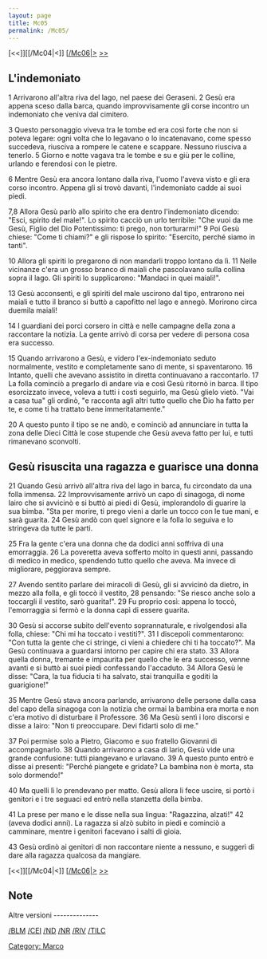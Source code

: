 ```yaml
---
layout: page
title: Mc05
permalink: /Mc05/
---
```


[<<]][[/Mc04|<]] [[/Mc06|>](/Mc01 "wikilink") [&gt;&gt;](/Lc01 "wikilink")

L'indemoniato
-------------

1 Arrivarono all'altra riva del lago, nel paese dei Geraseni. 2 Gesù era appena sceso dalla barca, quando improvvisamente gli corse incontro un indemoniato che veniva dal cimitero.

3 Questo personaggio viveva tra le tombe ed era così forte che non si poteva legare: ogni volta che lo legavano o lo incatenavano, come spesso succedeva, riusciva a rompere le catene e scappare. Nessuno riusciva a tenerlo. 5 Giorno e notte vagava tra le tombe e su e giù per le colline, urlando e ferendosi con le pietre.

6 Mentre Gesù era ancora lontano dalla riva, l'uomo l'aveva visto e gli era corso incontro. Appena gli si trovò davanti, l'indemoniato cadde ai suoi piedi.

7,8 Allora Gesù parlò allo spirito che era dentro l'indemoniato dicendo: "Esci, spirito del male!". Lo spirito cacciò un urlo terribile: "Che vuoi da me Gesù, Figlio del Dio Potentissimo: ti prego, non torturarmi!" 9 Poi Gesù chiese: "Come ti chiami?" e gli rispose lo spirito: "Esercito, perché siamo in tanti".

10 Allora gli spiriti lo pregarono di non mandarli troppo lontano da lì. 11 Nelle vicinanze c'era un grosso branco di maiali che pascolavano sulla collina sopra il lago. Gli spiriti lo supplicarono: "Mandaci in quei maiali!".

13 Gesù acconsentì, e gli spiriti del male uscirono dal tipo, entrarono nei maiali e tutto il branco si buttò a capofitto nel lago e annegò. Morirono circa duemila maiali!

14 I guardiani dei porci corsero in città e nelle campagne della zona a raccontare la notizia. La gente arrivò di corsa per vedere di persona cosa era successo.

15 Quando arrivarono a Gesù, e videro l'ex-indemoniato seduto normalmente, vestito e completamente sano di mente, si spaventarono. 16 Intanto, quelli che avevano assistito in diretta continuavano a raccontarlo. 17 La folla cominciò a pregarlo di andare via e così Gesù ritornò in barca. Il tipo esorcizzato invece, voleva a tutti i costi seguirlo, ma Gesù glielo vietò. "Vai a casa tua" gli ordinò, "e racconta agli altri tutto quello che Dio ha fatto per te, e come ti ha trattato bene immeritatamente."

20 A questo punto il tipo se ne andò, e cominciò ad annunciare in tutta la zona delle Dieci Città le cose stupende che Gesù aveva fatto per lui, e tutti rimanevano sconvolti.

Gesù risuscita una ragazza e guarisce una donna
-----------------------------------------------

21 Quando Gesù arrivò all'altra riva del lago in barca, fu circondato da una folla immensa. 22 Improvvisamente arrivò un capo di sinagoga, di nome Iairo che si avvicinò e si buttò ai piedi di Gesù, implorandolo di guarire la sua bimba. "Sta per morire, ti prego vieni a darle un tocco con le tue mani, e sarà guarita. 24 Gesù andò con quel signore e la folla lo seguiva e lo stringeva da tutte le parti.

25 Fra la gente c'era una donna che da dodici anni soffriva di una emorraggia. 26 La poveretta aveva sofferto molto in questi anni, passando di medico in medico, spendendo tutto quello che aveva. Ma invece di migliorare, peggiorava sempre.

27 Avendo sentito parlare dei miracoli di Gesù, gli si avvicinò da dietro, in mezzo alla folla, e gli toccò il vestito, 28 pensando: "Se riesco anche solo a toccargli il vestito, sarò guarita!". 29 Fu proprio così: appena lo toccò, l'emorraggia si fermò e la donna capì di essere guarita.

30 Gesù si accorse subito dell'evento soprannaturale, e rivolgendosi alla folla, chiese: "Chi mi ha toccato i vestiti?". 31 I discepoli commentarono: "Con tutta la gente che ci stringe, ci vieni a chiedere chi ti ha toccato?". Ma Gesù continuava a guardarsi intorno per capire chi era stato. 33 Allora quella donna, tremante e impaurita per quello che le era successo, venne avanti e si buttò ai suoi piedi confessando l'accaduto. 34 Allora Gesù le disse: "Cara, la tua fiducia ti ha salvato, stai tranquilla e goditi la guarigione!"

35 Mentre Gesù stava ancora parlando, arrivarono delle persone dalla casa del capo della sinagoga con la notizia che ormai la bambina era morta e non c'era motivo di disturbare il Professore. 36 Ma Gesù sentì i loro discorsi e disse a Iairo: "Non ti preoccupare. Devi fidarti solo di me."

37 Poi permise solo a Pietro, Giacomo e suo fratello Giovanni di accompagnarlo. 38 Quando arrivarono a casa di Iario, Gesù vide una grande confusione: tutti piangevano e urlavano. 39 A questo punto entrò e disse ai presenti: "Perché piangete e gridate? La bambina non è morta, sta solo dormendo!"

40 Ma quelli lì lo prendevano per matto. Gesù allora li fece uscire, si portò i genitori e i tre seguaci ed entrò nella stanzetta della bimba.

41 La prese per mano e le disse nella sua lingua: "Ragazzina, alzati!" 42 (aveva dodici anni). La ragazza si alzò subito in piedi e cominciò a camminare, mentre i genitori facevano i salti di gioia.

43 Gesù ordinò ai genitori di non raccontare niente a nessuno, e suggerì di dare alla ragazza qualcosa da mangiare.

[<<]][[/Mc04|<]] [[/Mc06|>](/Mc01 "wikilink") [&gt;&gt;](/Lc01 "wikilink")

Note
----

<references>
</references>
Altre versioni
--------------

[/BLM](/{{BASEPAGENAME}}/BLM "wikilink") [/CEI](/{{BASEPAGENAME}}/CEI "wikilink") [/ND](/{{BASEPAGENAME}}/ND "wikilink") [/NR](/{{BASEPAGENAME}}/NR "wikilink") [/RIV](/{{BASEPAGENAME}}/RIV "wikilink") [/TILC](/{{BASEPAGENAME}}/TILC "wikilink")

[Category: Marco](/Category:_Marco "wikilink")